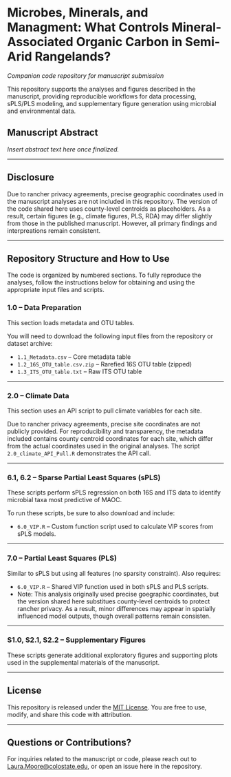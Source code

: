 # Microbes, Minerals, and Managment: What Controls Mineral-Associated Organic Carbon in Semi-Arid Rangelands?
*Companion code repository for manuscript submission*

This repository supports the analyses and figures described in the manuscript, providing reproducible workflows for data processing, sPLS/PLS modeling, and supplementary figure generation using microbial and environmental data.

## Manuscript Abstract  
*Insert abstract text here once finalized.*  



---
## Disclosure

Due to rancher privacy agreements, precise geographic coordinates used in the manuscript analyses are not included in this repository. The version of the code shared here uses county-level centroids as placeholders.
As a result, certain figures (e.g., climate figures, PLS, RDA) may differ slightly from those in the published manuscript. However, all primary findings and interpreations remain consistent. 

---

## Repository Structure and How to Use 

The code is organized by numbered sections. To fully reproduce the analyses, follow the instructions below for obtaining and using the appropriate input files and scripts.

### 1.0 – Data Preparation  
This section loads metadata and OTU tables.

You will need to download the following input files from the repository or dataset archive:
- `1.1_Metadata.csv` – Core metadata table  
- `1.2_16S_OTU_table.csv.zip` – Rarefied 16S OTU table (zipped)
- `1.3_ITS_OTU_table.txt` – Raw ITS OTU table  

---

### 2.0 – Climate Data  
This section uses an API script to pull climate variables for each site.

Due to rancher privacy agreements, precise site coordinates are not publicly provided. For reproducibility and transparency, the metadata included contains county centroid coordinates for each site, which differ from the actual coordinates used in the original analyses.
The script `2.0_climate_API_Pull.R` demonstrates the API call.

---

### 6.1, 6.2 – Sparse Partial Least Squares (sPLS)  
These scripts perform sPLS regression on both 16S and ITS data to identify microbial taxa most predictive of MAOC.

To run these scripts, be sure to also download and include:
- `6.0_VIP.R` – Custom function script used to calculate VIP scores from sPLS models.

---

### 7.0 – Partial Least Squares (PLS)  
Similar to sPLS but using all features (no sparsity constraint). Also requires:
- `6.0_VIP.R` – Shared VIP function used in both sPLS and PLS scripts.
- Note: This analysis originally used precise goegraphic coordinates, but the version shared here substitues county-level centroids to protect rancher privacy. As a result, minor differences may appear in spatially influenced model outputs, though overall patterns remain consisten. 

---

### S1.0, S2.1, S2.2 – Supplementary Figures  
These scripts generate additional exploratory figures and supporting plots used in the supplemental materials of the manuscript.

---


## License  
This repository is released under the [MIT License](LICENSE). You are free to use, modify, and share this code with attribution.

---

## Questions or Contributions?  
For inquiries related to the manuscript or code, please reach out to Laura.Moore@colostate.edu, or open an issue here in the repository.

